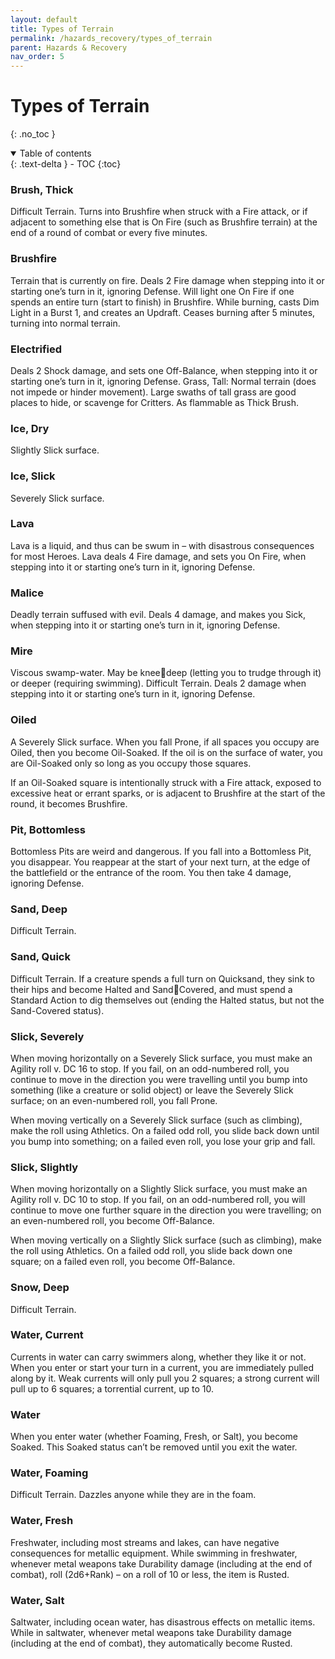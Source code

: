 ```yaml
---
layout: default
title: Types of Terrain
permalink: /hazards_recovery/types_of_terrain
parent: Hazards & Recovery
nav_order: 5
---
```


# Types of Terrain
{: .no_toc }

<details open markdown="block">
  <summary>
    Table of contents
  </summary>
  {: .text-delta }
- TOC
{:toc}
</details>

### **Brush, Thick**
Difficult Terrain. Turns into Brushfire when struck with a Fire attack, or if adjacent to something else that is On Fire (such as Brushfire terrain) at the end of a round of combat or every five minutes.

### **Brushfire**
Terrain that is currently on fire. Deals 2 Fire damage when stepping into it or starting one’s turn in it, ignoring Defense. Will light one On Fire if one spends an entire turn (start to finish) in Brushfire. While burning, casts Dim Light in a Burst 1, and creates an Updraft. Ceases burning after 5 minutes, turning into normal terrain.

### **Electrified**
Deals 2 Shock damage, and sets one Off-Balance, when stepping into it or starting one’s turn in it, ignoring Defense. Grass, Tall: Normal terrain (does not impede or hinder movement). Large swaths of tall grass are good places to hide, or scavenge for Critters. As flammable as Thick Brush.

### **Ice, Dry**
Slightly Slick surface.

### **Ice, Slick**
Severely Slick surface.

### **Lava**
Lava is a liquid, and thus can be swum in – with disastrous consequences for most Heroes. Lava deals 4 Fire damage, and sets you On Fire, when stepping into it or starting one’s turn in it, ignoring Defense. 

### **Malice**
Deadly terrain suffused with evil. Deals 4 damage, and makes you Sick, when stepping into it or starting one’s turn in it, ignoring Defense.

### **Mire**
Viscous swamp-water. May be kneedeep (letting you to trudge through it) or deeper (requiring swimming). Difficult Terrain. Deals 2 damage when stepping into it or starting one’s turn in it, ignoring Defense.

### **Oiled**
A Severely Slick surface. When you fall Prone, if all spaces you occupy are Oiled, then you become Oil-Soaked. If the oil is on the surface of water, you are Oil-Soaked only so long as you occupy those squares.

If an Oil-Soaked square is intentionally struck with a Fire attack, exposed to excessive heat or errant sparks, or is adjacent to Brushfire at the start of the round, it becomes Brushfire.

### **Pit, Bottomless**
Bottomless Pits are weird and dangerous. If you fall into a Bottomless Pit, you disappear. You reappear at the start of your next turn, at the edge of the battlefield or the entrance of the room. You then take 4 damage, ignoring Defense.

### **Sand, Deep**
Difficult Terrain.

### **Sand, Quick**
Difficult Terrain. If a creature spends a full turn on Quicksand, they sink to their hips and become Halted and SandCovered, and must spend a Standard Action to dig themselves out (ending the Halted status, but not the Sand-Covered status).

### **Slick, Severely**
When moving horizontally on a Severely Slick surface, you must make an Agility roll v. DC 16 to stop. If you fail, on an odd-numbered roll, you continue to move in the direction you were travelling until you bump into something (like a creature or solid object) or leave the Severely Slick surface; on an even-numbered roll, you fall Prone.

When moving vertically on a Severely Slick surface (such as climbing), make the roll using Athletics. On a failed odd roll, you slide back down until you bump into something; on a failed even roll, you lose your grip and fall.

### **Slick, Slightly**
When moving horizontally on a Slightly Slick surface, you must make an Agility roll v. DC 10 to stop. If you fail, on an odd-numbered roll, you will continue to move one further square in the direction you were travelling; on an even-numbered roll, you become Off-Balance.

When moving vertically on a Slightly Slick surface (such as climbing), make the roll using Athletics. On a failed odd roll, you slide back down one square; on a failed even roll, you become Off-Balance.

### **Snow, Deep**
Difficult Terrain.

### **Water, Current**
Currents in water can carry swimmers along, whether they like it or not. When you enter or start your turn in a current, you are immediately pulled along by it. Weak currents will only pull you 2 squares; a strong current will pull up to 6 squares; a torrential current, up to 10.

### **Water**
When you enter water (whether Foaming, Fresh, or Salt), you become Soaked. This Soaked status can’t be removed until you exit the water.

### **Water, Foaming**
Difficult Terrain. Dazzles anyone while they are in the foam.

### **Water, Fresh**
Freshwater, including most streams and lakes, can have negative consequences for metallic equipment. While swimming in freshwater, whenever metal weapons take Durability damage (including at the end of combat), roll (2d6+Rank) – on a roll of 10 or less, the item is Rusted.

### **Water, Salt**
Saltwater, including ocean water, has disastrous effects on metallic items. While in saltwater, whenever metal weapons take Durability damage (including at the end of combat), they automatically become Rusted.


